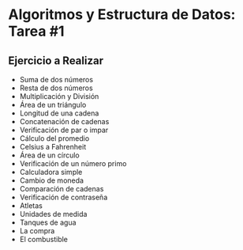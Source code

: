 # Algoritmos y Estructura de Datos: Tarea #1

## Ejercicio a Realizar

- Suma de dos números
- Resta de dos números
- Multiplicación y División
- Área de un triángulo
- Longitud de una cadena
- Concatenación de cadenas
- Verificación de par o impar
- Cálculo del promedio
- Celsius a Fahrenheit
- Área de un círculo
- Verificación de un número primo
- Calculadora simple
- Cambio de moneda
- Comparación de cadenas
- Verificación de contraseña
- Atletas
- Unidades de medida
- Tanques de agua
- La compra
- El combustible